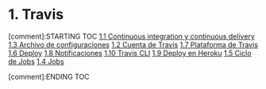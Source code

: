 # 1. Travis


[comment]:STARTING TOC
[1.1 Continuous integration y continuous delivery](<./content/1.1 Continuous integration y continuous delivery.md>)
[1.3 Archivo de configuraciones](<./content/1.3 Archivo de configuraciones.md>)
[1.2 Cuenta de Travis](<./content/1.2 Cuenta de Travis.md>)
[1.7 Plataforma de Travis](<./content/1.7 Plataforma de Travis.md>)
[1.6 Deploy](<./content/1.6 Deploy.md>)
[1.8 Notificaciones](<./content/1.8 Notificaciones.md>)
[1.10 Travis CLI](<./content/1.10 Travis CLI.md>)
[1.9 Deploy en Heroku](<./content/1.9 Deploy en Heroku.md>)
[1.5 Ciclo de Jobs](<./content/1.5 Ciclo de Jobs.md>)
[1.4 Jobs](<./content/1.4 Jobs.md>)

[comment]:ENDING TOC